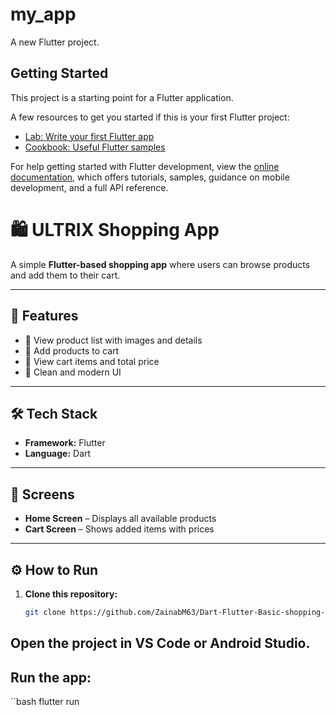 # my_app

A new Flutter project.

## Getting Started

This project is a starting point for a Flutter application.

A few resources to get you started if this is your first Flutter project:

- [Lab: Write your first Flutter app](https://docs.flutter.dev/get-started/codelab)
- [Cookbook: Useful Flutter samples](https://docs.flutter.dev/cookbook)

For help getting started with Flutter development, view the
[online documentation](https://docs.flutter.dev/), which offers tutorials,
samples, guidance on mobile development, and a full API reference.

# 🛍️ ULTRIX Shopping App

A simple **Flutter-based shopping app** where users can browse products and add them to their cart.

---

## 🚀 Features
- 🧾 View product list with images and details  
- 🛒 Add products to cart  
- 🧮 View cart items and total price  
- 🎨 Clean and modern UI  

---

## 🛠️ Tech Stack
- **Framework:** Flutter  
- **Language:** Dart  

---

## 📸 Screens
- **Home Screen** – Displays all available products  
- **Cart Screen** – Shows added items with prices  

---

## ⚙️ How to Run

1. **Clone this repository:**
   ```bash
   git clone https://github.com/ZainabM63/Dart-Flutter-Basic-shopping-app-.git

## Open the project in VS Code or Android Studio.

Run the app:
--
``bash
flutter run
